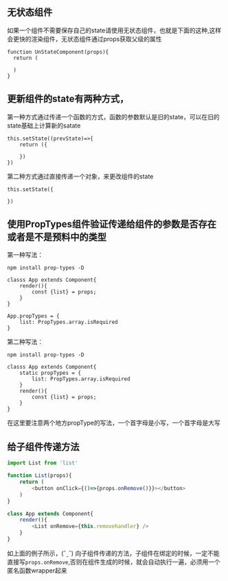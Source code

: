 无状态组件
-
如果一个组件不需要保存自己的state请使用无状态组件，也就是下面的这种,这样会更快的渲染组件，无状态组件通过props获取父级的属性
```
function UnStateComponent(props){
  return (

  )
}
```
更新组件的state有两种方式，
-
第一种方式通过传递一个函数的方式，函数的参数默认是旧的state，可以在旧的state基础上计算新的satate
```
this.setState((prevState)=>{
    return ({

    })
})
```
第二种方式通过直接传递一个对象，来更改组件的state
```
this.setState({
    
})
```
使用PropTypes组件验证传递给组件的参数是否存在或者是不是预料中的类型
-
第一种写法：
```
npm install prop-types -D

classs App extends Component{
    render(){
        const {list} = props;
    }
}

App.propTypes = {
    list: PropTypes.array.isRequired
}
```
第二种写法：
```
npm install prop-types -D

classs App extends Component{
    static propTypes = {
        list: PropTypes.array.isRequired
    }
    render(){
        const {list} = props;
    }
}
```
在这里要注意两个地方propType的写法，一个首字母是小写，一个首字母是大写

给子组件传递方法
-
```js
import List from 'list'

function List(props){
    return (
        <button onClick={()=>{props.onRemove()}}></button>
    )
}

class App extends Component{
    render(){
        <List onRemove={this.removehandler} />
    }
}
```
如上面的例子所示，(ˇˍˇ) 向子组件传递的方法，子组件在绑定的时候，一定不能直接写`props.onRemove`,否则在组件生成的时候，就会自动执行一遍，必须用一个匿名函数wrapper起来